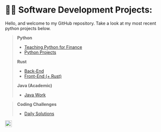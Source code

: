 <h1>👨‍💻 Software Development Projects:</h1>

Hello, and welcome to my GitHub repository. Take a look at my most recent python projects below.

> <b>Python</b>
>   - [Teaching Python for Finance](https://github.com/nuiben/pyfin)
>   - [Python Projects](https://github.com/nuiben/pyproj)
>
> <b>Rust</b>
> 
>   - [Back-End](https://github.com/nuiben/rust)
>   - [Front-End (+ Rust)](https://github.com/nuiben/rust_web)
>  
> <b>Java (Academic)</b>
>    - [Java Work](https://github.com/nuiben/java_work)

> <b>Coding Challenges</b>
>    - [Daily Solutions](https://github.com/nuiben/codewars)


[<img align="left" alt="BenPorter | LinkedIn" width="22px" src="https://cdn.jsdelivr.net/npm/simple-icons@v3/icons/linkedin.svg" />][linkedin]

[linkedin]: https://linkedin.com/in/benjamingp
